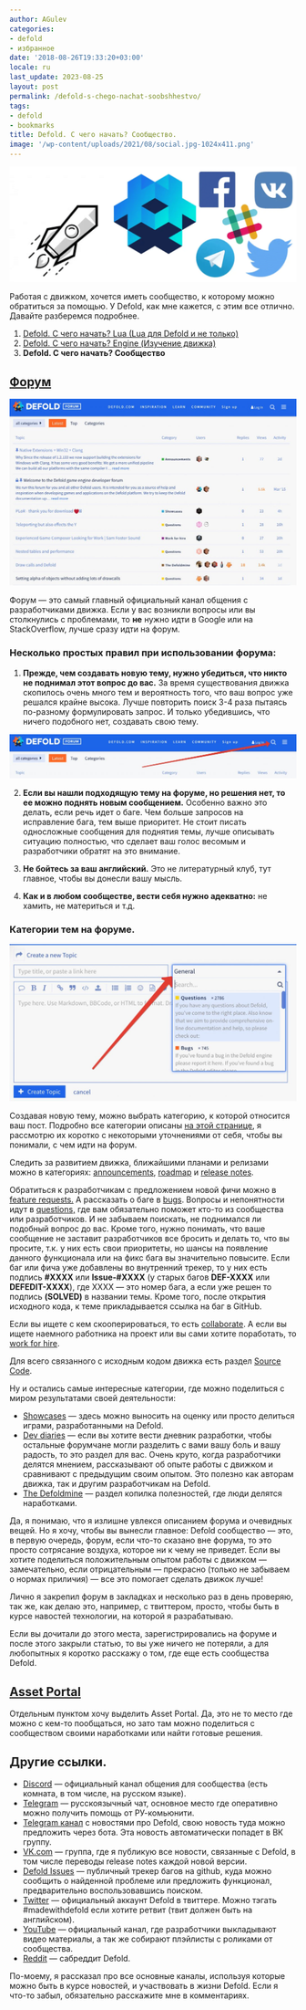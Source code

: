 ```yaml
---
author: AGulev
categories:
- defold
- избранное
date: '2018-08-26T19:33:20+03:00'
locale: ru
last_update: 2023-08-25
layout: post
permalink: /defold-s-chego-nachat-soobshhestvo/
tags:
- defold
- bookmarks
title: Defold. С чего начать? Сообщество.
image: '/wp-content/uploads/2021/08/social.jpg-1024x411.png'
---
```


![Social](/wp-content/uploads/2021/08/social.jpg-1024x411.png)

Работая с движком, хочется иметь сообщество, к которому можно обратиться за помощью. У Defold, как мне кажется, с этим все отлично. Давайте разберемся подробнее.

<!--more-->

1. [Defold. С чего начать? Lua (Lua для Defold и не только)](/defold-s-chego-nachat-lua/)
2. [Defold. С чего начать? Engine (Изучение движка)](/defold-s-chego-nachat-engine/)
3. **Defold. С чего начать? Сообщество**

## [Форум](https://forum.defold.com)

![Forum](/wp-content/uploads/2018/08/2018-08-26_15-57-13-1024x665.jpg)

Форум — это самый главный официальный канал общения с разработчиками движка. Если у вас возникли вопросы или вы столкнулись с проблемами, то **не** нужно идти в Google или на StackOverflow, лучше сразу идти на форум.

### Несколько простых правил при использовании форума:

1. **Прежде, чем создавать новую тему, нужно убедиться, что никто не поднимал этот вопрос до вас.** За время существования движка скопилось очень много тем и вероятность того, что ваш вопрос уже решался крайне высока. Лучше повторить поиск 3-4 раза пытаясь по-разному формулировать запрос. И только убедившись, что ничего подобного нет, создавать свою тему.

![Forum Search](/wp-content/uploads/2018/08/2018-08-26_16-09-52-1024x157.jpg)

2. **Если вы нашли подходящую тему на форуме, но решения нет, то ее можно поднять новым сообщением.** Особенно важно это делать, если речь идет о баге. Чем больше запросов на исправление бага, тем выше приоритет. Не стоит писать односложные сообщения для поднятия темы, лучше описывать ситуацию полностью, что сделает ваш голос весомым и разработчики обратят на это внимание.

3. **Не бойтесь за ваш английский.** Это не литературный клуб, тут главное, чтобы вы донесли вашу мысль.

4. **Как и в любом сообществе, вести себя нужно адекватно:** не хамить, не материться и т.д.

### Категории тем на форуме.

![Forum Categories](/wp-content/uploads/2018/08/2018-08-26_16-28-34-1024x559.jpg)

Создавая новую тему, можно выбрать категорию, к которой относится ваш пост. Подробно все категории описаны [на этой странице](https://forum.defold.com/categories), я рассмотрю их коротко с некоторыми уточнениями от себя, чтобы вы понимали, с чем идти на форум.

Следить за развитием движка, ближайшими планами и релизами можно в категориях: [announcements](https://forum.defold.com/c/announcements), [roadmap](https://forum.defold.com/c/defold-roadmap) и [release notes](https://forum.defold.com/c/releasenotes).

Обратиться к разработчикам с предложением новой фичи можно в [feature requests.](https://forum.defold.com/c/feature-requests) А рассказать о баге в [bugs](https://forum.defold.com/c/bugs). Вопросы и непонятности идут в [questions,](https://forum.defold.com/c/questions) где вам обязательно поможет кто-то из сообщества или разработчиков. И не забываем поискать, не поднимался ли подобный вопрос до вас. Кроме того, нужно понимать, что ваше сообщение не заставит разработчиков все бросить и делать то, что вы просите, т.к. у них есть свои приоритеты, но шансы на появление данного функционала или на фикс бага вы значительно повысите. Если баг или фича уже добавлены во внутренний трекер, то у них есть подпись **#XXXX** или **Issue-#XXXX** (у старых багов **DEF-XXXX** или **DEFEDIT-XXXX**), где XXXX — это номер бага, а если уже решен то подпись **(SOLVED)** в названии темы. Кроме того, после открытия исходного кода, к теме прикладывается ссылка на баг в GitHub.

Если вы ищете с кем скооперироваться, то есть [collaborate](https://forum.defold.com/c/collaborate). А если вы ищете наемного работника на проект или вы сами хотите поработать, то [work for hire](https://forum.defold.com/c/work-for-hire).

Для всего связанного с исходным кодом движка есть раздел [Source Code](https://forum.defold.com/c/source-code).

Ну и остались самые интересные категории, где можно поделиться с миром результатами своей деятельности:

- [Showcases](https://forum.defold.com/c/Show-your-Defold-work) — здесь можно выносить на оценку или просто делиться играми, разработанными на Defold.
- [Dev diaries](https://forum.defold.com/c/dev-diary) — если вы хотите вести дневник разработки, чтобы остальные форумчане могли разделить с вами вашу боль и вашу радость, то это раздел для вас. Очень круто, когда разработчики делятся мнением, рассказывают об опыте работы с движком и сравнивают с предыдущим своим опытом. Это полезно как авторам движка, так и другим разработчикам на Defold.
- [The Defoldmine](https://forum.defold.com/c/defoldmine) — раздел копилка полезностей, где люди делятся наработками.

Да, я понимаю, что я излишне увлекся описанием форума и очевидных вещей. Но я хочу, чтобы вы вынесли главное: Defold сообщество — это, в первую очередь, форум, если что-то сказано вне форума, то это просто сотрясание воздуха, которое ни к чему не приведет. Если вы хотите поделиться положительным опытом работы с движком — замечательно, если отрицательным — прекрасно (только не забываем о нормах приличия) — все это помогает сделать движок лучше!

Лично я закрепил форум в закладках и несколько раз в день проверяю, так же, как делаю это, например, с твиттером, просто, чтобы быть в курсе навостей технологии, на которой я разрабатываю.

Если вы дочитали до этого места, зарегистрировались на форуме и после этого закрыли статью, то вы уже ничего не потеряли, а для любопытных я коротко расскажу о том, где еще есть сообщества Defold.

## [Asset Portal](https://defold.com/assets/)

Отдельным пунктом хочу выделить Asset Portal. Да, это не то место где можно с кем-то пообщаться, но зато там можно поделиться с сообществом своими наработками или найти готовые решения.

## Другие ссылки.

- [Discord](https://discord.com/invite/cHBde7J) — официальный канал общения для сообщества (есть комната, в том числе, на русском языке).
- [Telegram](https://t.me/DefoldEngine) — русскоязычный чат, основное место где оперативно можно получить помощь от РУ-комьюнити.
- [Telegram канал](https://t.me/DefoldNews) с новостями про Defold, свою новость туда можно предложить через бота. Эта новость автоматически попадет в ВК группу.
- [VK.com](https://vk.com/defoldengine) — группа, где я публикую все новости, связанные с Defold, в том числе переводы release notes каждой новой версии.
- [Defold Issues](https://github.com/defold/defold/issues) — публичный трекер багов на github, куда можно сообщить о найденной проблеме или предложить функционал, предварительно воспользовавшись поиском.
- [Twitter](https://twitter.com/defold) — официальный аккаунт Defold в твиттере. Можно тэгать #madewithdefold если хотите ретвит (твит должен быть на английском).
- [YouTube](https://www.youtube.com/user/defoldvideos) — официальный канал, где разработчики выкладывают видео материалы, а так же собирают плэйлисты с роликами от сообщества.
- [Reddit](https://www.reddit.com/r/defold/) — сабреддит Defold.

По-моему, я рассказал про все основные каналы, используя которые можно быть в курсе новостей, и участвовать в жизни Defold. Если я что-то забыл, обязательно расскажите мне в комментариях.



